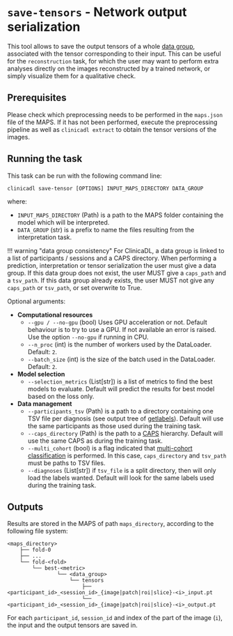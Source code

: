 # `save-tensors` - Network output serialization

This tool allows to save the output tensors of a whole [data group](./Introduction.md), associated with the tensor
corresponding to their input.
This can be useful for the `reconstruction` task, for which the user may want to perform
extra analyses directly on the images reconstructed by a trained network, or simply visualize
them for a qualitative check.

## Prerequisites

Please check which preprocessing needs to
be performed in the `maps.json` file of the MAPS. If it has
not been performed, execute the preprocessing pipeline as well as `clinicadl
extract` to obtain the tensor versions of the images.

## Running the task
This task can be run with the following command line:
```Text
clinicadl save-tensor [OPTIONS] INPUT_MAPS_DIRECTORY DATA_GROUP

```
where:

- `INPUT_MAPS_DIRECTORY` (Path) is a path to the MAPS folder containing the model which will be interpreted.
- `DATA_GROUP` (str) is a prefix to name the files resulting from the interpretation task.

!!! warning "data group consistency"
    For ClinicaDL, a data group is linked to a list of participants / sessions and a CAPS directory.
    When performing a prediction, interpretation or tensor serialization the user must give a data group.
    If this data group does not exist, the user MUST give a `caps_path` and a `tsv_path`.
    If this data group already exists, the user MUST not give any `caps_path` or `tsv_path`, or set overwrite to True.


Optional arguments:

- **Computational resources**
    - `--gpu / --no-gpu` (bool) Uses GPU acceleration or not. Default behaviour is to try to use a
      GPU. If not available an error is raised. Use the option `--no-gpu` if running in CPU.
    - `--n_proc` (int) is the number of workers used by the DataLoader. Default: `2`.
    - `--batch_size` (int) is the size of the batch used in the DataLoader. Default: `2`.
- **Model selection**
    - `--selection_metrics` (List[str]) is a list of metrics to find the best models to evaluate.
      Default will predict the results for best model based on the loss only.
- **Data management**
    - `--participants_tsv` (Path) is a path to a directory containing one TSV file per diagnosis
    (see output tree of [getlabels](./TSVTools.md#getlabels---extract-labels-specific-to-alzheimers-disease)). 
    Default will use the same participants as those used during the training task.
    - `--caps_directory` (Path) is the path to a [CAPS](https://aramislab.paris.inria.fr/clinica/docs/public/latest/CAPS/Introduction/) hierarchy.
    Default will use the same CAPS as during the training task.
    - `--multi_cohort` (bool) is a flag indicated that [multi-cohort classification](Train/Details.md#multi-cohort)
     is performed.
    In this case, `caps_directory` and `tsv_path` must be paths to TSV files.
    - `--diagnoses` (List[str]) if `tsv_file` is a split directory, then will only load the labels wanted.
    Default will look for the same labels used during the training task.

## Outputs

Results are stored in the MAPS of path `maps_directory`, according to
the following file system:
```
<maps_directory>
    ├── fold-0  
    ├── ...  
    └── fold-<fold>
        └── best-<metric>
                └── <data_group>
                    └── tensors
                        ├── <participant_id>_<session_id>_{image|patch|roi|slice}-<i>_input.pt
                        └── <participant_id>_<session_id>_{image|patch|roi|slice}-<i>_output.pt
```
For each `participant_id`, `session_id` and index of the part of the image (`i`),
the input and the output tensors are saved in.
